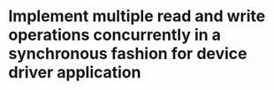 # Implement multiple read and write operations concurrently in a synchronous fashion for device driver application
